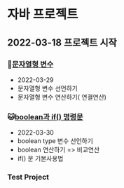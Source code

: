 # 자바 프로젝트
## 2022-03-18 프로젝트 시작


### :hamster:[문자열형 변수](https://github.com/lee9805/Biz_2022_505_javawork/tree/master/Java_10_Varriable_05)
* 2022-03-29
* 문자열형 변수 선언하기
* 문자열형 변수 연산하기( 연결연산)

### :cat:[boolean과 if() 명령문](https://github.com/lee9805/Biz_2022_505_javawork/tree/master/Java_10_Varriable_06)
* 2022-03-30
* boolean type 변수 선언하기
* boolean 연산하기 => 비교연산
* if() 문 기본사용법


### Test Project

